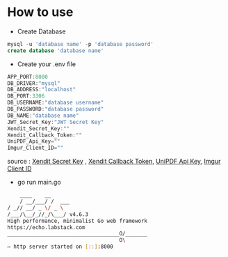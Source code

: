 # How to use

- Create Database

```sql
mysql -u 'database name' -p 'database password'
create database 'database name'
```

- Create your .env file

```go
APP_PORT:8000
DB_DRIVER:"mysql"
DB_ADDRESS:"localhost"
DB_PORT:3306
DB_USERNAME:"database username"
DB_PASSWORD:"database password"
DB_NAME:"database name"
JWT_Secret_Key:"JWT Secret Key" 
Xendit_Secret_Key:""
Xendit_Callback_Token:""
UniPDF_Api_Key=""
Imgur_Client_ID=""
```

source : [Xendit Secret Key](https://dashboard.xendit.co/settings/developers#api-keys) , [Xendit Callback Token](https://dashboard.xendit.co/settings/developers#callbacks), [UniPDF Api Key](https://cloud.unidoc.io), [Imgur Client ID](https://apidocs.imgur.com)

- go run main.go

```sh
    ____    __
    / __/___/ /  ___
/ _// __/ _ \/ _ \
/___/\__/_//_/\___/ v4.6.3
High performance, minimalist Go web framework
https://echo.labstack.com
____________________________________O/_______
                                    O\
⇨ http server started on [::]:8000
```
